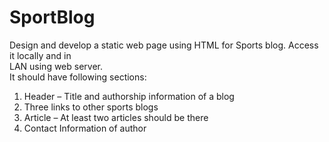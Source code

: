# SportBlog
Design and develop a static web page using HTML for Sports blog. Access it locally and in<br>
LAN using web server.<br>
It should have following sections:<br>
1. Header – Title and authorship information of a blog<br>
2. Three links to other sports blogs<br>
3. Article – At least two articles should be there<br>
4. Contact Information of author<br>

